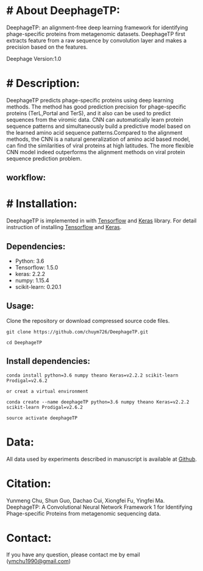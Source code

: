 # # About DeephageTP:

DeephageTP: an alignment-free deep learning framework for identifying phage-specific proteins from metagenomic datasets. DeephageTP first extracts feature from a raw sequence by convolution layer and makes a precision based on the features.

Deephage Version:1.0

# # Description:

DeephageTP predicts phage-specific proteins using deep learning methods. The method has good prediction precision for phage-specific proteins (TerL,Portal and TerS), and it also can be used to predict sequences from the viromic data. CNN can automatically learn protein sequence patterns and simultaneously build a predictive model based on the learned amino acid sequence patterns.Compared to the alignment methods, the CNN is a natural generalization of amino acid based model, can find the similarities of viral proteins at high latitudes. The more flexible CNN model indeed outperforms the alignment methods on viral protein sequence prediction problem.

## workflow:


# # Installation:

DeephageTP is implemented in with [Tensorflow](https://www.tensorflow.org/) and [Keras](https://keras.io/) library. For detail instruction of installing [Tensorflow](https://www.tensorflow.org/install) and [Keras](https://keras.io/).

## Dependencies:

* Python: 3.6
* Tensorflow: 1.5.0 
* keras: 2.2.2
* numpy: 1.15.4 
* scikit-learn: 0.20.1

## Usage:
Clone the repository or download compressed source code files. 

```
git clone https://github.com/chuym726/DeephageTP.git

cd DeephageTP
```

## Install dependencies:

```
conda install python=3.6 numpy theano Keras=v2.2.2 scikit-learn Prodigal=v2.6.2

or creat a virtual environment 

conda create --name deephageTP python=3.6 numpy theano Keras=v2.2.2 scikit-learn Prodigal=v2.6.2

source activate deephageTP
```


# Data:
All data used by experiments described in manuscript is available at [Github](https://github.com/chuym726/DeephageTP).

# Citation:
Yunmeng Chu, Shun Guo, Dachao Cui, Xiongfei Fu, Yingfei Ma. DeephageTP: A Convolutional Neural Network Framework 1 for Identifying Phage-specific Proteins from metagenomic sequencing data. 

# Contact:

If you have any question, please contact me by email (ymchu1990@gmail.com) 

